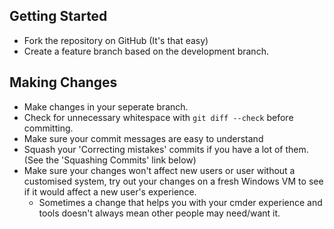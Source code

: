 ## Getting Started

* Fork the repository on GitHub (It's that easy)
* Create a feature branch based on the development branch.

## Making Changes

* Make changes in your seperate branch.
* Check for unnecessary whitespace with `git diff --check` before committing.
* Make sure your commit messages are easy to understand
* Squash your 'Correcting mistakes' commits if you have a lot of them. (See the 'Squashing Commits' link below)
* Make sure your changes won't affect new users or user without a customised system, try out your changes on a fresh Windows VM to see if it would affect a new user's experience.
  * Sometimes a change that helps you with your cmder experience and tools doesn't always mean other people may need/want it.
